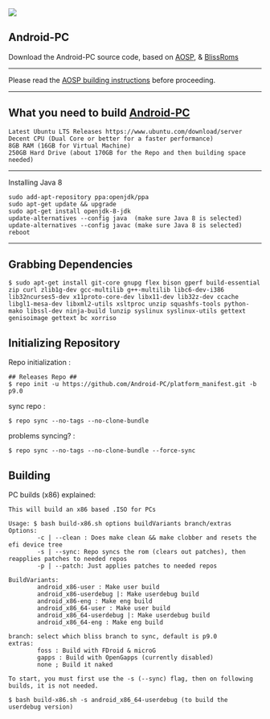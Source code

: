 <img src="https://i.imgur.com/hCQ5em4.png">

Android-PC
-----------------------
Download the Android-PC source code, based on [AOSP](https://android.googlesource.com), & [BlissRoms](https://github.com/BlissRoms/platform_manifest)

---------------------------------------------------

Please read the [AOSP building instructions](http://source.android.com/source/index.html) before proceeding.

-----------------------
What you need to build [Android-PC](https://github.com/Android-PC/platform_manifest)
-----------------------

    Latest Ubuntu LTS Releases https://www.ubuntu.com/download/server
    Decent CPU (Dual Core or better for a faster performance)
    8GB RAM (16GB for Virtual Machine)
    250GB Hard Drive (about 170GB for the Repo and then building space needed)
  
-----------------------

Installing Java 8

    sudo add-apt-repository ppa:openjdk/ppa
    sudo apt-get update && upgrade
    sudo apt-get install openjdk-8-jdk
    update-alternatives --config java  (make sure Java 8 is selected)
    update-alternatives --config javac (make sure Java 8 is selected)
    reboot
    
-----------------------

Grabbing Dependencies
-----------------------

    $ sudo apt-get install git-core gnupg flex bison gperf build-essential zip curl zlib1g-dev gcc-multilib g++-multilib libc6-dev-i386  lib32ncurses5-dev x11proto-core-dev libx11-dev lib32z-dev ccache libgl1-mesa-dev libxml2-utils xsltproc unzip squashfs-tools python-mako libssl-dev ninja-build lunzip syslinux syslinux-utils gettext genisoimage gettext bc xorriso

Initializing Repository
-----------------------

Repo initialization :
    
    ## Releases Repo ##
    $ repo init -u https://github.com/Android-PC/platform_manifest.git -b p9.0

sync repo :

    $ repo sync --no-tags --no-clone-bundle
    
problems syncing? :

    $ repo sync --no-tags --no-clone-bundle --force-sync

Building
--------
PC builds (x86) explained:

    This will build an x86 based .ISO for PCs

    Usage: $ bash build-x86.sh options buildVariants branch/extras
    Options: 
            -c | --clean : Does make clean && make clobber and resets the efi device tree
            -s | --sync: Repo syncs the rom (clears out patches), then reapplies patches to needed repos
            -p | --patch: Just applies patches to needed repos

    BuildVariants: 
            android_x86-user : Make user build
            android_x86-userdebug |: Make userdebug build
            android_x86-eng : Make eng build
            android_x86_64-user : Make user build
            android_x86_64-userdebug |: Make userdebug build
            android_x86_64-eng : Make eng build

    branch: select which bliss branch to sync, default is p9.0
    extras: 
            foss : Build with FDroid & microG
            gapps : Build with OpenGapps (currently disabled)
            none ; Build it naked

    To start, you must first use the -s (--sync) flag, then on following builds, it is not needed.

    $ bash build-x86.sh -s android_x86_64-userdebug (to build the userdebug version)

